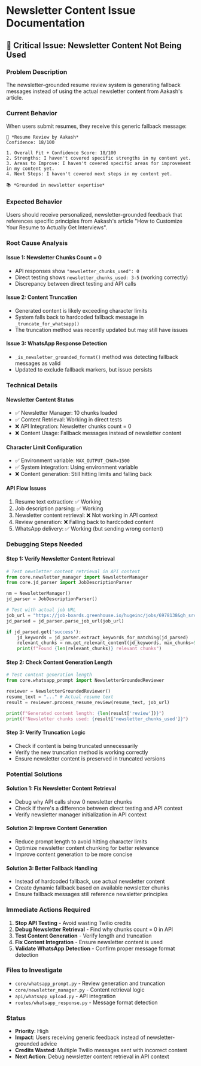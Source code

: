 # Newsletter Content Issue Documentation

## 🚨 **Critical Issue: Newsletter Content Not Being Used**

### **Problem Description**
The newsletter-grounded resume review system is generating fallback messages instead of using the actual newsletter content from Aakash's article.

### **Current Behavior**
When users submit resumes, they receive this generic fallback message:
```
🎯 *Resume Review by Aakash*
Confidence: 18/100

1. Overall Fit + Confidence Score: 18/100
2. Strengths: I haven't covered specific strengths in my content yet.
3. Areas to Improve: I haven't covered specific areas for improvement in my content yet.
4. Next Steps: I haven't covered next steps in my content yet.

📚 *Grounded in newsletter expertise*
```

### **Expected Behavior**
Users should receive personalized, newsletter-grounded feedback that references specific principles from Aakash's article "How to Customize Your Resume to Actually Get Interviews".

### **Root Cause Analysis**

#### **Issue 1: Newsletter Chunks Count = 0**
- API responses show `"newsletter_chunks_used": 0`
- Direct testing shows `newsletter_chunks_used: 3-5` (working correctly)
- Discrepancy between direct testing and API calls

#### **Issue 2: Content Truncation**
- Generated content is likely exceeding character limits
- System falls back to hardcoded fallback message in `_truncate_for_whatsapp()`
- The truncation method was recently updated but may still have issues

#### **Issue 3: WhatsApp Response Detection**
- `_is_newsletter_grounded_format()` method was detecting fallback messages as valid
- Updated to exclude fallback markers, but issue persists

### **Technical Details**

#### **Newsletter Content Status**
- ✅ Newsletter Manager: 10 chunks loaded
- ✅ Content Retrieval: Working in direct tests
- ❌ API Integration: Newsletter chunks count = 0
- ❌ Content Usage: Fallback messages instead of newsletter content

#### **Character Limit Configuration**
- ✅ Environment variable: `MAX_OUTPUT_CHAR=1500`
- ✅ System integration: Using environment variable
- ❌ Content generation: Still hitting limits and falling back

#### **API Flow Issues**
1. Resume text extraction: ✅ Working
2. Job description parsing: ✅ Working  
3. Newsletter content retrieval: ❌ Not working in API context
4. Review generation: ❌ Falling back to hardcoded content
5. WhatsApp delivery: ✅ Working (but sending wrong content)

### **Debugging Steps Needed**

#### **Step 1: Verify Newsletter Content Retrieval**
```python
# Test newsletter content retrieval in API context
from core.newsletter_manager import NewsletterManager
from core.jd_parser import JobDescriptionParser

nm = NewsletterManager()
jd_parser = JobDescriptionParser()

# Test with actual job URL
job_url = "https://job-boards.greenhouse.io/hugeinc/jobs/6978138&gh_src=vhxj4y"
jd_parsed = jd_parser.parse_job_url(job_url)

if jd_parsed.get('success'):
    jd_keywords = jd_parser.extract_keywords_for_matching(jd_parsed)
    relevant_chunks = nm.get_relevant_content(jd_keywords, max_chunks=5)
    print(f"Found {len(relevant_chunks)} relevant chunks")
```

#### **Step 2: Check Content Generation Length**
```python
# Test content generation length
from core.whatsapp_prompt import NewsletterGroundedReviewer

reviewer = NewsletterGroundedReviewer()
resume_text = "..." # Actual resume text
result = reviewer.process_resume_review(resume_text, job_url)

print(f"Generated content length: {len(result['review'])}")
print(f"Newsletter chunks used: {result['newsletter_chunks_used']}")
```

#### **Step 3: Verify Truncation Logic**
- Check if content is being truncated unnecessarily
- Verify the new truncation method is working correctly
- Ensure newsletter content is preserved in truncated versions

### **Potential Solutions**

#### **Solution 1: Fix Newsletter Content Retrieval**
- Debug why API calls show 0 newsletter chunks
- Check if there's a difference between direct testing and API context
- Verify newsletter manager initialization in API context

#### **Solution 2: Improve Content Generation**
- Reduce prompt length to avoid hitting character limits
- Optimize newsletter content chunking for better relevance
- Improve content generation to be more concise

#### **Solution 3: Better Fallback Handling**
- Instead of hardcoded fallback, use actual newsletter content
- Create dynamic fallback based on available newsletter chunks
- Ensure fallback messages still reference newsletter principles

### **Immediate Actions Required**

1. **Stop API Testing** - Avoid wasting Twilio credits
2. **Debug Newsletter Retrieval** - Find why chunks count = 0 in API
3. **Test Content Generation** - Verify length and truncation
4. **Fix Content Integration** - Ensure newsletter content is used
5. **Validate WhatsApp Detection** - Confirm proper message format detection

### **Files to Investigate**
- `core/whatsapp_prompt.py` - Review generation and truncation
- `core/newsletter_manager.py` - Content retrieval logic
- `api/whatsapp_upload.py` - API integration
- `routes/whatsapp_response.py` - Message format detection

### **Status**
- **Priority**: High
- **Impact**: Users receiving generic feedback instead of newsletter-grounded advice
- **Credits Wasted**: Multiple Twilio messages sent with incorrect content
- **Next Action**: Debug newsletter content retrieval in API context 